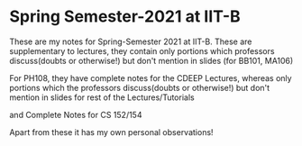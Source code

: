 Spring Semester-2021 at IIT-B 
=============================

These are my notes for Spring-Semester 2021 at IIT-B.
These are supplementary to lectures, they contain only portions which professors discuss(doubts or otherwise!) but don't mention in slides (for BB101, MA106)

For PH108, they have complete notes for the CDEEP Lectures, whereas only portions which the professors discuss(doubts or otherwise!) but don't mention in slides for rest of the Lectures/Tutorials 

and Complete Notes for CS 152/154

Apart from these it has my own personal observations!
